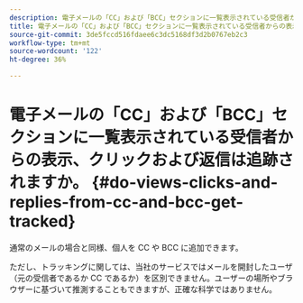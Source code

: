 ```yaml
---
description: 電子メールの「CC」および「BCC」セクションに一覧表示されている受信者からの表示、クリックおよび返信は追跡されますか。 - Marketo ドキュメント - 製品ドキュメント
title: 電子メールの「CC」および「BCC」セクションに一覧表示されている受信者からの表示、クリックおよび返信は追跡されますか。
source-git-commit: 3de5fccd516fdaee6c3dc5168df3d2b0767eb2c3
workflow-type: tm+mt
source-wordcount: '122'
ht-degree: 36%

---
```


# 電子メールの「CC」および「BCC」セクションに一覧表示されている受信者からの表示、クリックおよび返信は追跡されますか。 {#do-views-clicks-and-replies-from-cc-and-bcc-get-tracked}

通常のメールの場合と同様、個人を CC や BCC に追加できます。

ただし、トラッキングに関しては、当社のサービスではメールを開封したユーザ（元の受信者であるか CC であるか）を区別できません。ユーザーの場所やブラウザーに基づいて推測することもできますが、正確な科学ではありません。
